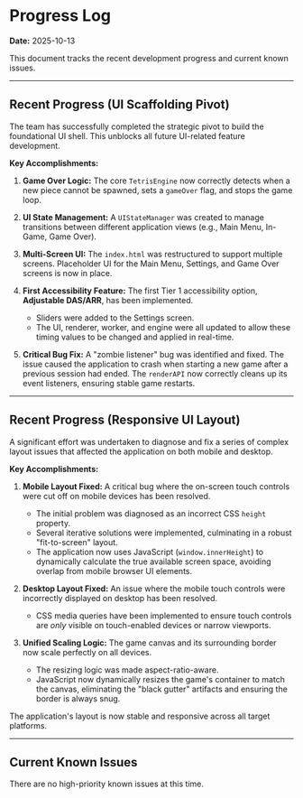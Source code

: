 # Progress Log

**Date:** 2025-10-13

This document tracks the recent development progress and current known issues.

---

## Recent Progress (UI Scaffolding Pivot)

The team has successfully completed the strategic pivot to build the foundational UI shell. This unblocks all future UI-related feature development.

**Key Accomplishments:**

1.  **Game Over Logic:** The core `TetrisEngine` now correctly detects when a new piece cannot be spawned, sets a `gameOver` flag, and stops the game loop.

2.  **UI State Management:** A `UIStateManager` was created to manage transitions between different application views (e.g., Main Menu, In-Game, Game Over).

3.  **Multi-Screen UI:** The `index.html` was restructured to support multiple screens. Placeholder UI for the Main Menu, Settings, and Game Over screens is now in place.

4.  **First Accessibility Feature:** The first Tier 1 accessibility option, **Adjustable DAS/ARR**, has been implemented.
    *   Sliders were added to the Settings screen.
    *   The UI, renderer, worker, and engine were all updated to allow these timing values to be changed and applied in real-time.

5.  **Critical Bug Fix:** A "zombie listener" bug was identified and fixed. The issue caused the application to crash when starting a new game after a previous session had ended. The `renderAPI` now correctly cleans up its event listeners, ensuring stable game restarts.

---

## Recent Progress (Responsive UI Layout)

A significant effort was undertaken to diagnose and fix a series of complex layout issues that affected the application on both mobile and desktop.

**Key Accomplishments:**

1.  **Mobile Layout Fixed:** A critical bug where the on-screen touch controls were cut off on mobile devices has been resolved.
    *   The initial problem was diagnosed as an incorrect CSS `height` property.
    *   Several iterative solutions were implemented, culminating in a robust "fit-to-screen" layout.
    *   The application now uses JavaScript (`window.innerHeight`) to dynamically calculate the true available screen space, avoiding overlap from mobile browser UI elements.

2.  **Desktop Layout Fixed:** An issue where the mobile touch controls were incorrectly displayed on desktop has been resolved.
    *   CSS media queries have been implemented to ensure touch controls are *only* visible on touch-enabled devices or narrow viewports.

3.  **Unified Scaling Logic:** The game canvas and its surrounding border now scale perfectly on all devices.
    *   The resizing logic was made aspect-ratio-aware.
    *   JavaScript now dynamically resizes the game's container to match the canvas, eliminating the "black gutter" artifacts and ensuring the border is always snug.

The application's layout is now stable and responsive across all target platforms.

---

## Current Known Issues

There are no high-priority known issues at this time.

